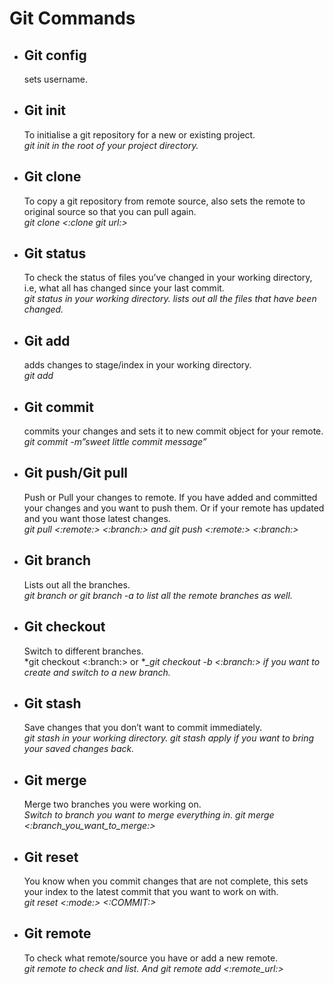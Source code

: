# Git Commands
* ## Git config
  sets username.

* ## Git init
  To initialise a git repository for a new or existing project.\
  *git init in the root of your project directory.*

* ## Git clone
  To copy a git repository from remote source, also sets the remote to original source so that you can pull again.\
  *git clone <:clone git url:>*

* ## Git status
  To check the status of files you’ve changed in your working directory, i.e, what all has changed since your last commit.\
  *git status in your working directory. lists out all the files that have been changed.*

* ## Git add
  adds changes to stage/index in your working directory.\
  *git add*

* ## Git commit
  commits your changes and sets it to new commit object for your remote.\
  *git commit -m”sweet little commit message”*

* ## Git push/Git pull
  Push or Pull your changes to remote. If you have added and committed your changes and you want to push them. Or if your remote has updated and you want those latest changes.\
  *git pull <:remote:> <:branch:> and git push <:remote:> <:branch:>*

* ## Git branch
  Lists out all the branches.\
  *git branch or git branch -a to list all the remote branches as well.*

* ## Git checkout
  Switch to different branches.\
  *git checkout <:branch:> or **_git checkout -b <:branch:> if you want to create and switch to a new branch.*

* ## Git stash
  Save changes that you don’t want to commit immediately.\
  *git stash in your working directory. git stash apply if you want to bring your saved changes back.*

* ## Git merge
  Merge two branches you were working on.\
  *Switch to branch you want to merge everything in. git merge <:branch_you_want_to_merge:>*

* ## Git reset
  You know when you commit changes that are not complete, this sets your index to the latest commit that you want to work on with.\
  *git reset <:mode:> <:COMMIT:>*

* ## Git remote
  To check what remote/source you have or add a new remote.\
  *git remote to check and list. And git remote add <:remote_url:>*